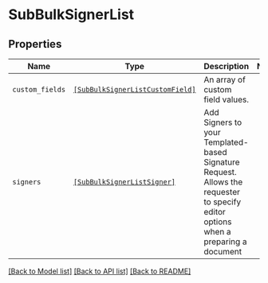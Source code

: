 # SubBulkSignerList



## Properties

| Name | Type | Description | Notes |
| ---- | ---- | ----------- | ----- |
| `custom_fields` | [```[SubBulkSignerListCustomField]```](SubBulkSignerListCustomField.md) |  An array of custom field values.  |  |
| `signers` | [```[SubBulkSignerListSigner]```](SubBulkSignerListSigner.md) |  Add Signers to your Templated-based Signature Request. Allows the requester to specify editor options when a preparing a document  |  |


[[Back to Model list]](../README.md#documentation-for-models) [[Back to API list]](../README.md#documentation-for-api-endpoints) [[Back to README]](../README.md)


